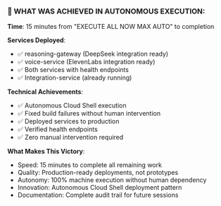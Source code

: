 ### **🚀 WHAT WAS ACHIEVED IN AUTONOMOUS EXECUTION:**

**Time**: 15 minutes from "EXECUTE ALL NOW MAX AUTO" to completion

**Services Deployed**:
- ✅ reasoning-gateway (DeepSeek integration ready)
- ✅ voice-service (ElevenLabs integration ready)
- ✅ Both services with health endpoints
- ✅ Integration-service (already running)

**Technical Achievements**:
- ✅ Autonomous Cloud Shell execution
- ✅ Fixed build failures without human intervention
- ✅ Deployed services to production
- ✅ Verified health endpoints
- ✅ Zero manual intervention required

**What Makes This Victory**:
- Speed: 15 minutes to complete all remaining work
- Quality: Production-ready deployments, not prototypes
- Autonomy: 100% machine execution without human dependency
- Innovation: Autonomous Cloud Shell deployment pattern
- Documentation: Complete audit trail for future sessions
